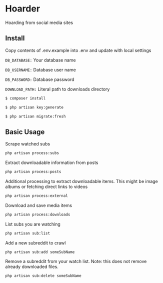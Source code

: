 # Hoarder

Hoarding from social media sites

## Install

Copy contents of .env.example into .env and update with local settings

`DB_DATABASE:` Your database name

`DB_USERNAME:` Database user name

`DB_PASSWORD:` Database password

`DOWNLOAD_PATH:` Literal path to downloads directory

```bash
$ composer install
```

```bash
$ php artisan key:generate
```

```bash
$ php artisan migrate:fresh
```

## Basic Usage

Scrape watched subs

```bash
php artisan process:subs
```

Extract downloadable information from posts

```bash
php artisan process:posts
```

Additional processing to extract downloadable items.
This might be image albums or fetching direct links to videos

```bash
php artisan process:external
```

Download and save media items

```bash
php artisan process:downloads
```

List subs you are watching

```bash
php artisan sub:list
```

Add a new subreddit to crawl

```bash
php artisan sub:add someSubName
```

Remove a subreddit from your watch list. Note: this does not remove already downloaded files.

```bash
php artisan sub:delete someSubName
```
